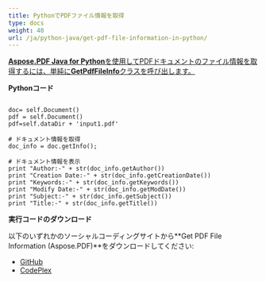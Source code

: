 ```yaml
---
title: PythonでPDFファイル情報を取得
type: docs
weight: 40
url: /ja/python-java/get-pdf-file-information-in-python/
---
```


<ins>**Aspose.PDF Java for Python**を使用してPDFドキュメントのファイル情報を取得するには、単純に**GetPdfFileInfo**クラスを呼び出します。

**Pythonコード**
```

doc= self.Document()
pdf = self.Document()
pdf=self.dataDir + 'input1.pdf'

# ドキュメント情報を取得
doc_info = doc.getInfo();

# ドキュメント情報を表示
print "Author:-" + str(doc_info.getAuthor())
print "Creation Date:-" + str(doc_info.getCreationDate())
print "Keywords:-" + str(doc_info.getKeywords())
print "Modify Date:-" + str(doc_info.getModDate())
print "Subject:-" + str(doc_info.getSubject())
print "Title:-" + str(doc_info.getTitle())
```

**実行コードのダウンロード**

以下のいずれかのソーシャルコーディングサイトから**Get PDF File Information (Aspose.PDF)**をダウンロードしてください:


- [GitHub](https://github.com/aspose-pdf/Aspose.PDF-for-Java/blob/master/Plugins/Aspose_Pdf_Java_for_Python/test/WorkingWithDocumentObject/GetPdfFileInfo/GetPdfFileInfo.py)
- [CodePlex](http://asposepdfjavapython.codeplex.com/SourceControl/latest#test/WorkingWithDocumentObject/GetPdfFileInfo/GetPdfFileInfo.py)